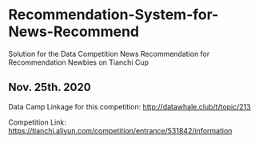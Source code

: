 # Recommendation-System-for-News-Recommend
Solution for the Data Competition News Recommendation for Recommendation Newbies on Tianchi Cup

## Nov. 25th. 2020

Data Camp Linkage for this competition:
http://datawhale.club/t/topic/213

Competition Link:
https://tianchi.aliyun.com/competition/entrance/531842/information
